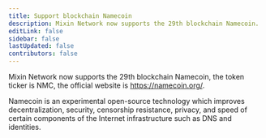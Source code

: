 ```yaml
---
title: Support blockchain Namecoin
description: Mixin Network now supports the 29th blockchain Namecoin.
editLink: false
sidebar: false
lastUpdated: false
contributors: false
---
```


Mixin Network now supports the 29th blockchain Namecoin, the token ticker is NMC, the official website is https://namecoin.org/.

Namecoin is an experimental open-source technology which improves decentralization, security, censorship resistance, privacy, and speed of certain components of the Internet infrastructure such as DNS and identities.